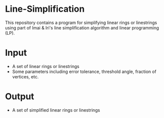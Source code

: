 # Line-Simplification
This repository contains a program for simplifying linear rings or linestrings using part of Imai & Iri's line simplification algorithm and linear programming (LP). 

# Input
- A set of linear rings or linestrings
- Some parameters including error tolerance, threshold angle, fraction of vertices, etc.

# Output
- A set of simplified linear rings or linestrings
